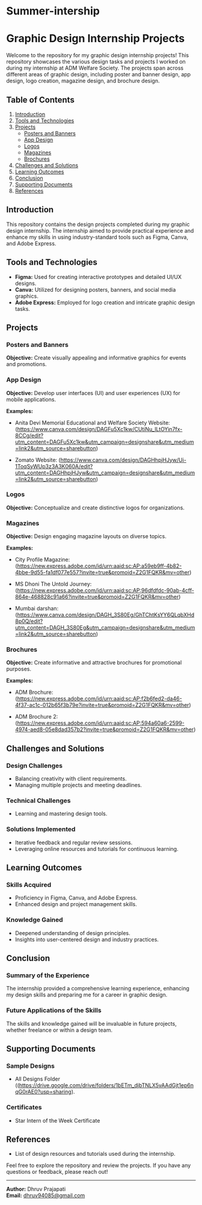 # Summer-intership
# Graphic Design Internship Projects

Welcome to the repository for my graphic design internship projects! This repository showcases the various design tasks and projects I worked on during my internship at ADM Welfare Society. The projects span across different areas of graphic design, including poster and banner design, app design, logo creation, magazine design, and brochure design.

## Table of Contents
1. [Introduction](#introduction)
2. [Tools and Technologies](#tools-and-technologies)
3. [Projects](#projects)
    - [Posters and Banners](#posters-and-banners)
    - [App Design](#app-design)
    - [Logos](#logos)
    - [Magazines](#magazines)
    - [Brochures](#brochures)
4. [Challenges and Solutions](#challenges-and-solutions)
5. [Learning Outcomes](#learning-outcomes)
6. [Conclusion](#conclusion)
7. [Supporting Documents](#supporting-documents)
8. [References](#references)

## Introduction
This repository contains the design projects completed during my graphic design internship. The internship aimed to provide practical experience and enhance my skills in using industry-standard tools such as Figma, Canva, and Adobe Express.

## Tools and Technologies
- **Figma:** Used for creating interactive prototypes and detailed UI/UX designs.
- **Canva:** Utilized for designing posters, banners, and social media graphics.
- **Adobe Express:** Employed for logo creation and intricate graphic design tasks.

## Projects

### Posters and Banners
**Objective:** Create visually appealing and informative graphics for events and promotions.



### App Design
**Objective:** Develop user interfaces (UI) and user experiences (UX) for mobile applications.

**Examples:**
- Anita Devi Memorial Educational and Welfare Society Website: 
(https://www.canva.com/design/DAGFu5Xc1kw/CUtiNu_ILtOYin7fx-8CCg/edit?utm_content=DAGFu5Xc1kw&utm_campaign=designshare&utm_medium=link2&utm_source=sharebutton)

- Zomato Website:
(https://www.canva.com/design/DAGHhpjHJyw/Ui-1ToqSyWUp3z3A3K060A/edit?utm_content=DAGHhpjHJyw&utm_campaign=designshare&utm_medium=link2&utm_source=sharebutton)


### Logos
**Objective:** Conceptualize and create distinctive logos for organizations.


### Magazines
**Objective:** Design engaging magazine layouts on diverse topics.

**Examples:**
- City Profile Magazine: (https://new.express.adobe.com/id/urn:aaid:sc:AP:a59eb9ff-4b82-4bbe-9d55-fa1df077e557?invite=true&promoid=Z2G1FQKR&mv=other)
- MS Dhoni The Untold Journey:
(https://new.express.adobe.com/id/urn:aaid:sc:AP:96dfdfdc-90ab-4cff-864e-468828c91a66?invite=true&promoid=Z2G1FQKR&mv=other)

- Mumbai darshan:
(https://www.canva.com/design/DAGH_3S80Eg/GhTChtKsYY6QLqbXHd8p0Q/edit?utm_content=DAGH_3S80Eg&utm_campaign=designshare&utm_medium=link2&utm_source=sharebutton)

### Brochures
**Objective:** Create informative and attractive brochures for promotional purposes.

**Examples:**
- ADM Brochure: (https://new.express.adobe.com/id/urn:aaid:sc:AP:f2b6fed2-da46-4f37-ac1c-012b65f3b79e?invite=true&promoid=Z2G1FQKR&mv=other)

- ADM Brochure 2: (https://new.express.adobe.com/id/urn:aaid:sc:AP:594a60a6-2599-4974-aed8-05e8dad357b2?invite=true&promoid=Z2G1FQKR&mv=other)



## Challenges and Solutions

### Design Challenges
- Balancing creativity with client requirements.
- Managing multiple projects and meeting deadlines.

### Technical Challenges
- Learning and mastering design tools.

### Solutions Implemented
- Iterative feedback and regular review sessions.
- Leveraging online resources and tutorials for continuous learning.

## Learning Outcomes

### Skills Acquired
- Proficiency in Figma, Canva, and Adobe Express.
- Enhanced design and project management skills.

### Knowledge Gained
- Deepened understanding of design principles.
- Insights into user-centered design and industry practices.

## Conclusion

### Summary of the Experience
The internship provided a comprehensive learning experience, enhancing my design skills and preparing me for a career in graphic design.

### Future Applications of the Skills
The skills and knowledge gained will be invaluable in future projects, whether freelance or within a design team.

## Supporting Documents

### Sample Designs
-  All Designs Folder ((https://drive.google.com/drive/folders/1bETm_djbTNLX5vAAdGjt1ep6nqG0rAE0?usp=sharing).

### Certificates
-  Star Intern of the Week Certificate

## References
- List of design resources and tutorials used during the internship.

Feel free to explore the repository and review the projects. If you have any questions or feedback, please reach out!

---

**Author:** Dhruv Prajapati  
**Email:** dhruv94085@gmail.com  
